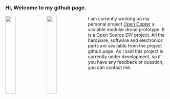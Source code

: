 ### Hi, Welcome to my github page. 
<img align="left" src="https://github.com/saandial/Open-Copter/blob/main/src/images/opencopter.png" width="25%">
<img align="left" src="https://github.com/saandial/Open-Copter/blob/main/src/images/remote.png" width="25%">  
I am currently working on my personal project <a href="https://saandial.github.io/opencopter" target="_blank">Open Copter</a> a scalable modular drone prototype. It is a Open Source DIY project.
All the hardware, software and electronics parts are available from the project github page. As I said this project is currently under development, so if you have any feedback or question, you can contact me.


